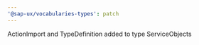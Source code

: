 ```yaml
---
'@sap-ux/vocabularies-types': patch
---
```


ActionImport and TypeDefinition added to type ServiceObjects

